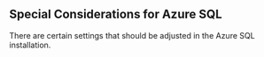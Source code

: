 ## Special Considerations for Azure SQL

There are certain settings that should be adjusted in the Azure SQL installation.

